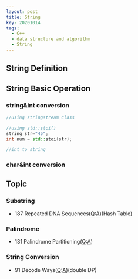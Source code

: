 ```yaml
---
layout: post
title: String
key: 20201014
tags:
  - C++
  - data structure and algorithm
  - String
---
```


## String Definition

## String Basic Operation
### string&int conversion

```c++
//using stringstream class

//using std::stoi()
string str="45";
int num = std::stoi(str);

//int to string


```
<!--more-->

### char&int conversion

## Topic
### Substring
* 187 Repeated DNA Sequences([Q](https://leetcode.com/problems/repeated-dna-sequences/):[A]())(Hash Table)


### Palindrome
* 131 Palindrome Partitioning([Q](https://leetcode.com/problems/palindrome-partitioning/):[A]())


### String Conversion
* 91 Decode Ways([Q](https://leetcode.com/problems/decode-ways/):[A]())(double DP)

